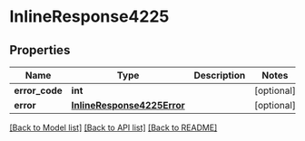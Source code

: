 # InlineResponse4225

## Properties
Name | Type | Description | Notes
------------ | ------------- | ------------- | -------------
**error_code** | **int** |  | [optional] 
**error** | [**InlineResponse4225Error**](InlineResponse4225Error.md) |  | [optional] 

[[Back to Model list]](../README.md#documentation-for-models) [[Back to API list]](../README.md#documentation-for-api-endpoints) [[Back to README]](../README.md)

